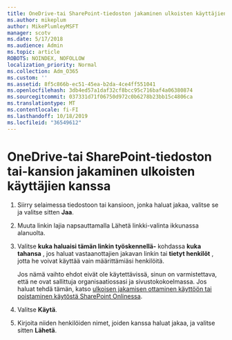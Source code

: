 ```yaml
---
title: OneDrive-tai SharePoint-tiedoston jakaminen ulkoisten käyttäjien kanssa
ms.author: mikeplum
author: MikePlumleyMSFT
manager: scotv
ms.date: 5/17/2018
ms.audience: Admin
ms.topic: article
ROBOTS: NOINDEX, NOFOLLOW
localization_priority: Normal
ms.collection: Adm_O365
ms.custom: ''
ms.assetid: 8f5c866b-ec51-45ea-b2da-4ce4ff551041
ms.openlocfilehash: 3db4ed57a1daf32cf8bcc95c716baf4a06380874
ms.sourcegitcommit: 037331d71f06750d972c0b6278b23bb15c4806ca
ms.translationtype: MT
ms.contentlocale: fi-FI
ms.lasthandoff: 10/18/2019
ms.locfileid: "36549612"
---
```

# <a name="share-a-onedrive-or-sharepoint-file-or-folder-with-external-users"></a>OneDrive-tai SharePoint-tiedoston tai-kansion jakaminen ulkoisten käyttäjien kanssa

1. Siirry selaimessa tiedostoon tai kansioon, jonka haluat jakaa, valitse se ja valitse sitten **Jaa**.
    
2. Muuta linkin lajia napsauttamalla Lähetä linkki-valinta ikkunassa alanuolta.
    
3. Valitse **kuka haluaisi tämän linkin työskennellä-** kohdassa **kuka tahansa** , jos haluat vastaanottajien jakavan linkin tai **tietyt henkilöt** , jotta he voivat käyttää vain määrittämiäsi henkilöitä. 
    
    Jos nämä vaihto ehdot eivät ole käytettävissä, sinun on varmistettava, että ne ovat sallittuja organisaatiossasi ja sivustokokoelmassa. Jos haluat tehdä tämän, katso [ulkoisen jakamisen ottaminen käyttöön tai poistaminen käytöstä SharePoint Onlinessa](https://go.microsoft.com/fwlink/?linkid=866426).
    
4. Valitse **Käytä**.
    
5. Kirjoita niiden henkilöiden nimet, joiden kanssa haluat jakaa, ja valitse sitten **Lähetä**.
    


